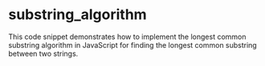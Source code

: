 # substring_algorithm
This code snippet demonstrates how to implement the longest common substring algorithm in JavaScript for finding the longest common substring between two strings.
